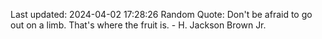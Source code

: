 Last updated: 2024-04-02 17:28:26
Random Quote: Don't be afraid to go out on a limb. That's where the fruit is. - H. Jackson Brown Jr.